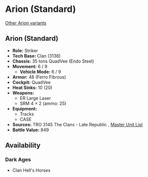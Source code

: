 # Arion (Standard) 

[Other Arion variants](../arion.md) 

## Arion (Standard) 

- **Role:** Striker 
- **Tech Base:** Clan (3136) 
- **Chassis:** 35 tons QuadVee (Endo Steel) 
- **Movement:** 6 / 9 
  - **Vehicle Mode:** 6 / 9 
- **Armor:** 48 (Ferro Fibrous) 
- **Cockpit:** QuadVee 
- **Heat Sinks:** 10 (20) 
- **Weapons:** 
  - ER Large Laser 
  - SRM 4 × 2 (ammo: 25) 
- **Equipment:** 
  - Tracks 
  - CASE 
- **Sources:** TRO 3145 The Clans - Late Republic , [Master Unit List](http://masterunitlist.info/Unit/Details/6252/arion-standard) 
- **Battle Value:** 849 

## Availability 

### Dark Ages 

- Clan Hell's Horses 

